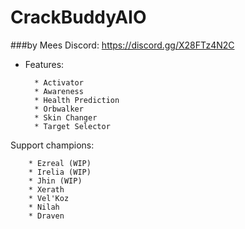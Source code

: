 # CrackBuddyAIO
###by Mees
Discord: https://discord.gg/X28FTz4N2C
* Features:

        * Activator
        * Awareness
        * Health Prediction
        * Orbwalker
        * Skin Changer
        * Target Selector

Support champions:

        * Ezreal (WIP)
        * Irelia (WIP)
        * Jhin (WIP)
        * Xerath
        * Vel'Koz
        * Nilah
        * Draven
